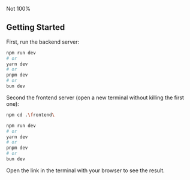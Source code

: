 Not 100%

## Getting Started

First, run the backend server:

```bash
npm run dev
# or
yarn dev
# or
pnpm dev
# or
bun dev
```
Second the frontend server (open a new terminal without killing the first one):
```bash
npm cd .\frontend\

npm run dev
# or
yarn dev
# or
pnpm dev
# or
bun dev
```


Open the link in the terminal with your browser to see the result.
